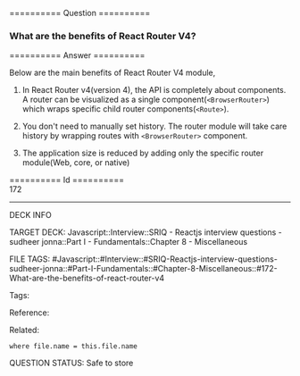 ========== Question ==========  

### What are the benefits of React Router V4?  

========== Answer ==========  

Below are the main benefits of React Router V4 module,

1.  In React Router v4(version 4), the API is completely about components. A router can be visualized as a single component(`<BrowserRouter>`) which wraps specific child router components(`<Route>`).

2.  You don't need to manually set history. The router module will take care history by wrapping routes with `<BrowserRouter>` component.

3.  The application size is reduced by adding only the specific router module(Web, core, or native)

========== Id ==========  
172

---

DECK INFO

TARGET DECK: Javascript::Interview::SRIQ - Reactjs interview questions - sudheer jonna::Part I - Fundamentals::Chapter 8 - Miscellaneous

FILE TAGS: #Javascript::#Interview::#SRIQ-Reactjs-interview-questions-sudheer-jonna::#Part-I-Fundamentals::#Chapter-8-Miscellaneous::#172-What-are-the-benefits-of-react-router-v4

Tags:

Reference:

Related:

```dataview
where file.name = this.file.name
```
QUESTION STATUS: Safe to store
